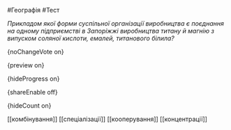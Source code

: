 #Географія #Тест

*Прикладом якої форми суспільної організації виробництва є поєднання на одному підприємстві в Запоріжжі виробництва титану й магнію з випуском соляної кислоти, емалей, титанового білила?*

{noChangeVote on}

{preview on}

{hideProgress on}

{shareEnable off}

{hideCount on}

[[комбінування]]
[[спеціалізації]]
[[кооперування]]
[[концентрації]]
